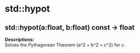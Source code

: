 # std::hypot

## std::hypot(a:float, b:float) const -> float

**Descriptions:**  
Solves the Pythagorean Theorem (a^2 + b^2 = c^2) for c.